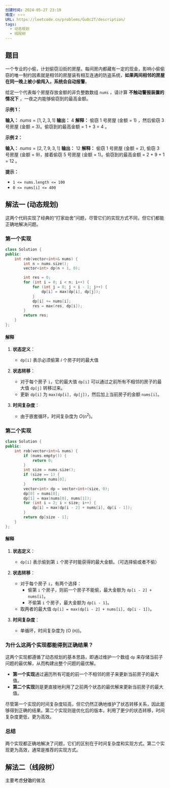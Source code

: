 ```yaml
---
创建时间: 2024-05-27 23:19
难度: ⭐️⭐️⭐️
URL: https://leetcode.cn/problems/Gu0c2T/description/
tags:
  - 动态规划
  - 线段树
---
```

## 题目

一个专业的小偷，计划偷窃沿街的房屋。每间房内都藏有一定的现金，影响小偷偷窃的唯一制约因素就是相邻的房屋装有相互连通的防盗系统，**如果两间相邻的房屋在同一晚上被小偷闯入，系统会自动报警**。

给定一个代表每个房屋存放金额的非负整数数组 `nums` ，请计算 **不触动警报装置的情况下** ，一夜之内能够偷窃到的最高金额。

**示例 1：**

**输入：** $nums = [1,2,3,1]$
**输出：** 4
**解释：** 偷窃 1 号房屋 (金额 = 1) ，然后偷窃 3 号房屋 (金额 = 3)。偷窃到的最高金额 = 1 + 3 = 4 。

**示例 2：**

**输入：** $nums = [2,7,9,3,1]$
**输出：** 12
**解释：** 偷窃 1 号房屋 (金额 = 2), 偷窃 3 号房屋 (金额 = 9)，接着偷窃 5 号房屋 (金额 = 1)。偷窃到的最高金额 = 2 + 9 + 1 = 12 。

**提示：**

- `1 <= nums.length <= 100`
- `0 <= nums[i] <= 400`




## 解法一 (动态规划)

这两个代码实现了经典的“打家劫舍”问题，尽管它们的实现方式不同，但它们都能正确地解决问题。

### 第一个实现

```cpp
class Solution {
public:
    int rob(vector<int>& nums) {
        int n = nums.size();
        vector<int> dp(n + 1, 0);

        int res = 0;
        for (int i = 0; i < n; i++) {
            for (int j = 0; j < i - 1; j++) {
                dp[i] = max(dp[i], dp[j]);
            }
            dp[i] += nums[i];
            res = max(res, dp[i]);
        }
        return res;
    }
};
```

#### 解释

1. **状态定义**：
   - `dp[i]` 表示必须偷第 $i$ 个房子时的最大值

2. **状态转移**：
   - 对于每个房子 `i`，它的最大值 `dp[i]` 可以通过之前所有不相邻的房子的最大值 `dp[j]` 转移过来。
   - 更新 `dp[i]` 为 `max(dp[i], dp[j])`，然后加上当前房子的金额 `nums[i]`。

3. **时间复杂度**：
   - 由于嵌套循环，时间复杂度为 $O (n^2)$。

### 第二个实现

```cpp
class Solution {
public:
    int rob(vector<int>& nums) {
        if (nums.empty()) {
            return 0;
        }
        int size = nums.size();
        if (size == 1) {
            return nums[0];
        }
        vector<int> dp = vector<int>(size, 0);
        dp[0] = nums[0];
        dp[1] = max(nums[0], nums[1]);
        for (int i = 2; i < size; i++) {
            dp[i] = max(dp[i - 2] + nums[i], dp[i - 1]);
        }
        return dp[size - 1];
    }
};
```

#### 解释

1. **状态定义**：
   - `dp[i]` 表示偷到第 `i` 个房子时能获得的最大金额。（可选择偷或者不偷）

2. **状态转移**：
   - 对于每个房子 `i`，有两个选择：
     - 偷第 `i` 个房子，则前一个房子不能偷，最大金额为 `dp[i - 2] + nums[i]`。
     - 不偷第 `i` 个房子，最大金额为 `dp[i - 1]`。
   - 取两者的最大值 `dp[i] = max(dp[i - 2] + nums[i], dp[i - 1])`。

3. **时间复杂度**：
   - 单循环，时间复杂度为 \(O (n)\)。

### 为什么这两个实现都能得到正确结果？

这两个实现都遵循了动态规划的基本思路，即通过维护一个数组 `dp` 来存储当前子问题的最优解，从而构建出整个问题的最优解。

- **第一个实现**通过遍历所有可能的前一个不相邻的房子来更新当前房子的最大值。
- **第二个实现**则是更直接地利用了之前两个状态的最优解来更新当前房子的最大值。

尽管第一个实现的时间复杂度较高，但它仍然正确地维护了状态转移关系，因此能够得到正确的结果。第二个实现则是优化后的版本，利用了更少的状态转移，时间复杂度更低，更为高效。

### 总结

两个实现都正确地解决了问题，它们的区别在于时间复杂度和实现方式。第二个实现更为高效，通常是推荐的实现方式。

## 解法二（线段树）

主要考虑**分治**的做法
